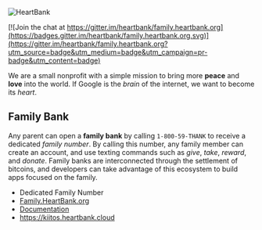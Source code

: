 ![HeartBank](https://cdn.rawgit.com/HeartBank/media/master/heartbank.png "HeartBank")

[![Join the chat at https://gitter.im/heartbank/family.heartbank.org](https://badges.gitter.im/heartbank/family.heartbank.org.svg)](https://gitter.im/heartbank/family.heartbank.org?utm_source=badge&utm_medium=badge&utm_campaign=pr-badge&utm_content=badge)

We are a small nonprofit with a simple mission to bring more **peace** and **love** into the world. If Google is the _brain_ of the internet, we want to become its _heart_.

## Family Bank

Any parent can open a **family bank** by calling `1-800-59-THANK` to receive a dedicated _family number_. By calling this number, any family member can create an account, and use texting commands such as _give_, _take_, _reward_, and _donate_. Family banks are interconnected through the settlement of bitcoins, and developers can take advantage of this ecosystem to build apps focused on the family.

- Dedicated Family Number
- [Family.HeartBank.org](https://github.com/HeartBank/family.heartbank.org)
- [Documentation](https://github.com/HeartBank/family.heartbank.org/wiki/Introduction)
- https://kiitos.heartbank.cloud
